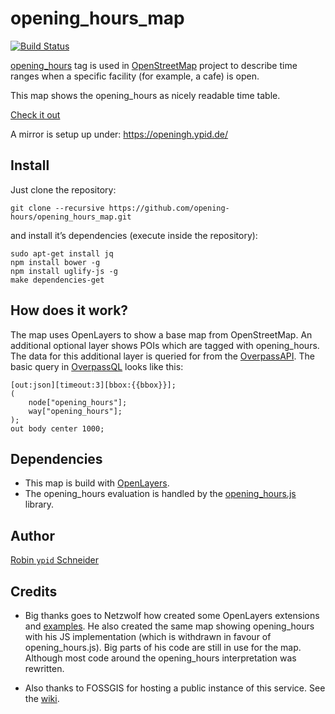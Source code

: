 # opening_hours_map

[![Build Status](https://travis-ci.org/opening-hours/opening_hours_map.svg?branch=master)](https://travis-ci.org/opening-hours/opening_hours_map)

[opening_hours](https://wiki.openstreetmap.org/wiki/Key:opening_hours) tag is used in [OpenStreetMap](https://openstreetmap.org) project to describe time ranges when a specific facility (for example, a cafe) is open.

This map shows the opening_hours as nicely readable time table.

[Check it out][online]

A mirror is setup up under: https://openingh.ypid.de/

## Install

Just clone the repository:

```Shell
git clone --recursive https://github.com/opening-hours/opening_hours_map.git
```

and install it’s dependencies (execute inside the repository):

```Shell
sudo apt-get install jq
npm install bower -g
npm install uglify-js -g
make dependencies-get
```

## How does it work?

The map uses OpenLayers to show a base map from OpenStreetMap. An additional optional layer shows POIs which are tagged with opening_hours. The data for this additional layer is queried for from the [OverpassAPI][]. The basic query in [OverpassQL][] looks like this:

    [out:json][timeout:3][bbox:{{bbox}}];
    (
        node["opening_hours"];
        way["opening_hours"];
    );
    out body center 1000;

## Dependencies

* This map is build with [OpenLayers][ol-lib].
* The opening_hours evaluation is handled by the [opening_hours.js][oh-lib] library.

## Author
[Robin `ypid` Schneider](https://wiki.openstreetmap.org/wiki/User:Ypid)

<!-- Credits {{{ -->
## Credits ##
* Big thanks goes to Netzwolf how created some OpenLayers extensions and [examples][]. He also created the same map showing opening\_hours with his JS implementation (which is withdrawn in favour of opening\_hours.js). Big parts of his code are still in use for the map. Although most code around the opening\_hours interpretation was rewritten.

* Also thanks to FOSSGIS for hosting a public instance of this service. See the [wiki][fossgis-project].

<!-- }}} -->

[ol-lib]: http://openlayers.org/
[oh-lib]: https://github.com/opening-hours/opening_hours.js
[examples]: http://www.netzwolf.info/kartografie/openlayers/
[OverpassAPI]: https://overpass-api.de/
[OverpassQL]: https://wiki.openstreetmap.org/wiki/OverpassQL
[online]: http://openingh.openstreetmap.de
[fossgis-project]: https://wiki.openstreetmap.org/wiki/FOSSGIS/Server/Projects/opening_hours.js
